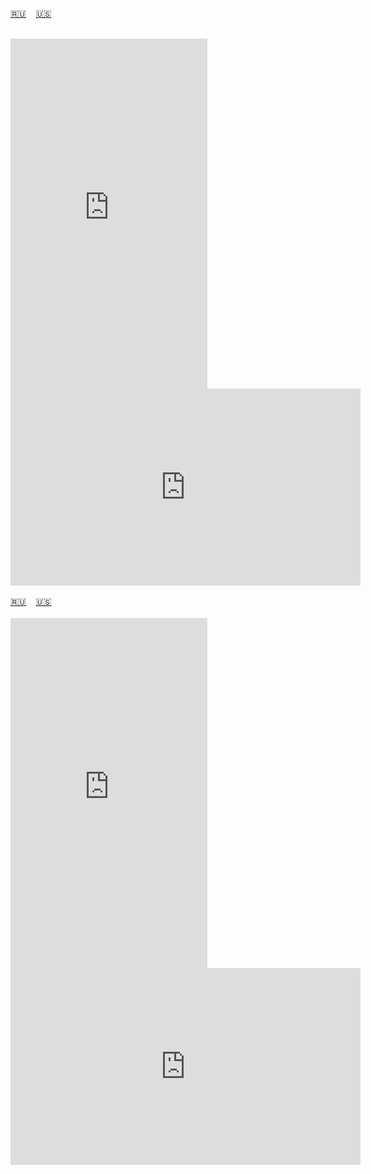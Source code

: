 <span id="ru"><a href='#ru'>🇷🇺</a> &nbsp;&nbsp;&nbsp;<a href='#en'>🇺🇸</a> &nbsp;&nbsp;&nbsp;</span><br><br>
<iframe width="315" height="560" src="https://www.youtube.com/embed/gvGNyjRkEC0" frameborder="0" allow="accelerometer; autoplay; clipboard-write; encrypted-media; gyroscope; picture-in-picture; web-share"allowfullscreen></iframe>


<iframe width="560" height="315" src="https://www.youtube.com/embed/LbOve_UZZ54?si=cshHvNugXdHtjA-G" title="YouTube video player" frameborder="0" allow="accelerometer; autoplay; clipboard-write; encrypted-media; gyroscope; picture-in-picture; web-share" allowfullscreen></iframe><br><br>
<span id="en"><a href='#ru'>🇷🇺</a> &nbsp;&nbsp;&nbsp;<a href='#en'>🇺🇸</a> &nbsp;&nbsp;&nbsp;</span><br><br>

<iframe width="315" height="560" src="https://www.youtube.com/embed/m3-KX-zkbGQ" frameborder="0" allow="accelerometer; autoplay; clipboard-write; encrypted-media; gyroscope; picture-in-picture; web-share"allowfullscreen></iframe>


<iframe width="560" height="315" src="https://www.youtube.com/embed/LbOve_UZZ54?si=cshHvNugXdHtjA-G" title="YouTube video player" frameborder="0" allow="accelerometer; autoplay; clipboard-write; encrypted-media; g
yroscope; picture-in-picture; web-share" allowfullscreen></iframe><br><br>

